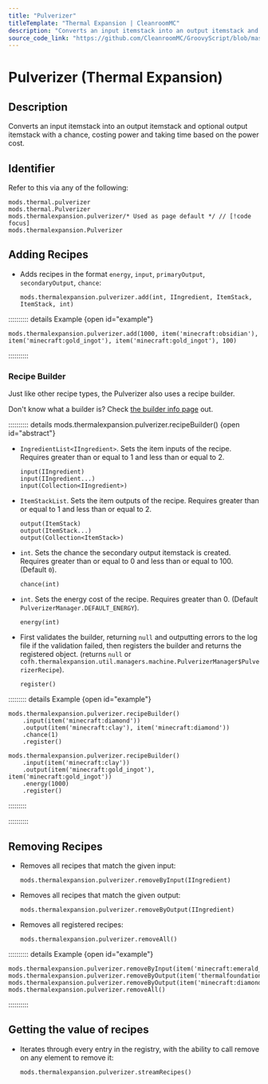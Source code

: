 ```yaml
---
title: "Pulverizer"
titleTemplate: "Thermal Expansion | CleanroomMC"
description: "Converts an input itemstack into an output itemstack and optional output itemstack with a chance, costing power and taking time based on the power cost."
source_code_link: "https://github.com/CleanroomMC/GroovyScript/blob/master/src/main/java/com/cleanroommc/groovyscript/compat/mods/thermalexpansion/machine/Pulverizer.java"
---
```


# Pulverizer (Thermal Expansion)

## Description

Converts an input itemstack into an output itemstack and optional output itemstack with a chance, costing power and taking time based on the power cost.

## Identifier

Refer to this via any of the following:

```groovy:no-line-numbers {3}
mods.thermal.pulverizer
mods.thermal.Pulverizer
mods.thermalexpansion.pulverizer/* Used as page default */ // [!code focus]
mods.thermalexpansion.Pulverizer
```


## Adding Recipes

- Adds recipes in the format `energy`, `input`, `primaryOutput`, `secondaryOutput`, `chance`:

    ```groovy:no-line-numbers
    mods.thermalexpansion.pulverizer.add(int, IIngredient, ItemStack, ItemStack, int)
    ```

:::::::::: details Example {open id="example"}
```groovy:no-line-numbers
mods.thermalexpansion.pulverizer.add(1000, item('minecraft:obsidian'), item('minecraft:gold_ingot'), item('minecraft:gold_ingot'), 100)
```

::::::::::

### Recipe Builder

Just like other recipe types, the Pulverizer also uses a recipe builder.

Don't know what a builder is? Check [the builder info page](../../introduction/builder.md) out.

:::::::::: details mods.thermalexpansion.pulverizer.recipeBuilder() {open id="abstract"}
- `IngredientList<IIngredient>`. Sets the item inputs of the recipe. Requires greater than or equal to 1 and less than or equal to 2.

    ```groovy:no-line-numbers
    input(IIngredient)
    input(IIngredient...)
    input(Collection<IIngredient>)
    ```

- `ItemStackList`. Sets the item outputs of the recipe. Requires greater than or equal to 1 and less than or equal to 2.

    ```groovy:no-line-numbers
    output(ItemStack)
    output(ItemStack...)
    output(Collection<ItemStack>)
    ```

- `int`. Sets the chance the secondary output itemstack is created. Requires greater than or equal to 0 and less than or equal to 100. (Default `0`).

    ```groovy:no-line-numbers
    chance(int)
    ```

- `int`. Sets the energy cost of the recipe. Requires greater than 0. (Default `PulverizerManager.DEFAULT_ENERGY`).

    ```groovy:no-line-numbers
    energy(int)
    ```

- First validates the builder, returning `null` and outputting errors to the log file if the validation failed, then registers the builder and returns the registered object. (returns `null` or `cofh.thermalexpansion.util.managers.machine.PulverizerManager$PulverizerRecipe`).

    ```groovy:no-line-numbers
    register()
    ```

::::::::: details Example {open id="example"}
```groovy:no-line-numbers
mods.thermalexpansion.pulverizer.recipeBuilder()
    .input(item('minecraft:diamond'))
    .output(item('minecraft:clay'), item('minecraft:diamond'))
    .chance(1)
    .register()

mods.thermalexpansion.pulverizer.recipeBuilder()
    .input(item('minecraft:clay'))
    .output(item('minecraft:gold_ingot'), item('minecraft:gold_ingot'))
    .energy(1000)
    .register()
```

:::::::::

::::::::::

## Removing Recipes

- Removes all recipes that match the given input:

    ```groovy:no-line-numbers
    mods.thermalexpansion.pulverizer.removeByInput(IIngredient)
    ```

- Removes all recipes that match the given output:

    ```groovy:no-line-numbers
    mods.thermalexpansion.pulverizer.removeByOutput(IIngredient)
    ```

- Removes all registered recipes:

    ```groovy:no-line-numbers
    mods.thermalexpansion.pulverizer.removeAll()
    ```

:::::::::: details Example {open id="example"}
```groovy:no-line-numbers
mods.thermalexpansion.pulverizer.removeByInput(item('minecraft:emerald_ore'))
mods.thermalexpansion.pulverizer.removeByOutput(item('thermalfoundation:material:772'))
mods.thermalexpansion.pulverizer.removeByOutput(item('minecraft:diamond'))
mods.thermalexpansion.pulverizer.removeAll()
```

::::::::::

## Getting the value of recipes

- Iterates through every entry in the registry, with the ability to call remove on any element to remove it:

    ```groovy:no-line-numbers
    mods.thermalexpansion.pulverizer.streamRecipes()
    ```
